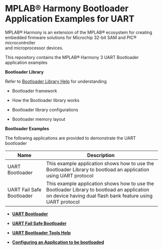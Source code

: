# MPLAB® Harmony Bootloader Application Examples for UART

MPLAB® Harmony is an extension of the MPLAB® ecosystem for creating<br />embedded firmware solutions for Microchip 32-bit SAM and PIC® microcontroller<br />and microprocessor devices.

This repository contains the MPLAB® Harmony 3 UART Bootloader application examples

**Bootloader Library**

Refer to [Bootloader Library Help](https://microchip-mplab-harmony.github.io/bootloader) for understanding

-   Bootloader framework

-   How the Bootloader library works

-   Bootloader library configurations

-   Bootloader memory layout


**Bootloader Examples**

The following applications are provided to demonstrate the UART bootloader

|Name|Description|
|----|-----------|
|UART Bootloader|This example application shows how to use the Bootloader Library to bootload an application using UART protocol|
|UART Fail Safe Bootloader|This example application shows how to use the Bootloader Library to bootload an application on device having dual flash bank feature using UART protocol|

-   **[UART Bootloader](GUID-2A9EAD6F-16A9-48AC-AB83-C48C263D2A5F.md)**  

-   **[UART Fail Safe Bootloader](GUID-A8350647-8A43-43D5-8813-E9E69F137E7E.md)**  

-   **[UART Bootloader Tools Help](GUID-FF183F68-D719-491F-A013-76044AD83756.md)**  

-   **[Configuring an Application to be bootloaded](GUID-1533B544-211D-4FA3-A80B-B55B97CB0311.md)**  


